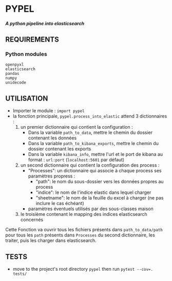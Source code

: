 # PYPEL 
##### _A python pipeline into elasticsearch_
## REQUIREMENTS
### Python modules
```
openpyxl
elasticsearch
pandas
numpy
unidecode
```
## UTILISATION
   - Importer le module : `import pypel`
   - la fonction principale, `pypel.process_into_elastic` attend 3 dictionnaires :
     1. un premier dictionnaire qui contient la configuration :
        - Dans la variable `path_to_data`, mettre le chemin du dossier contenant les données
        - Dans la variable `path_to_kibana_exports`, mettre le chemin du dossier contenant les exports
        - Dans la variable `kibana_info`, mettre l'url et le port de kibana au format : `url:port` (`localhost:5601` par défaut)
     2. un second dictionnaire qui contient la configuration des process :
        - "Processes": un dictionnaire qui associe à chaque process ses paramètres propress :
           - "path": le nom du sous-dossier vers les données propres au process
           - "indice": le nom de l'indice elastic dans lequel charger
           - "sheetname": le nom de la feuille du excel à charger (ne pas inclure le cas échéant)
        - paramètres éventuels utilisés par des sous-classes maison
     3. le troisième contenant le mapping des indices elasticsearch concernés
   
   Cette Fonction va ouvrir tous les fichiers présents dans `path_to_data/path` pour tous les `path` présents dans
   `Processes` du second dictionnaire, les traiter, puis les charger dans elasticsearch.
## TESTS
   - move to the project's root directory `pypel` then run `pytest --cov=. tests/`
